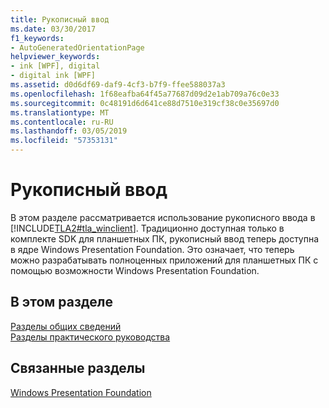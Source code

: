 ```yaml
---
title: Рукописный ввод
ms.date: 03/30/2017
f1_keywords:
- AutoGeneratedOrientationPage
helpviewer_keywords:
- ink [WPF], digital
- digital ink [WPF]
ms.assetid: d0d6df69-daf9-4cf3-b7f9-ffee588037a3
ms.openlocfilehash: 1f68eafba64f45a77687d09d2e1ab709a76c0e33
ms.sourcegitcommit: 0c48191d6d641ce88d7510e319cf38c0e35697d0
ms.translationtype: MT
ms.contentlocale: ru-RU
ms.lasthandoff: 03/05/2019
ms.locfileid: "57353131"
---
```

# <a name="digital-ink"></a>Рукописный ввод
В этом разделе рассматривается использование рукописного ввода в [!INCLUDE[TLA2#tla_winclient](../../../../includes/tla2sharptla-winclient-md.md)]. Традиционно доступная только в комплекте SDK для планшетных ПК, рукописный ввод теперь доступна в ядре Windows Presentation Foundation. Это означает, что теперь можно разрабатывать полноценных приложений для планшетных ПК с помощью возможности Windows Presentation Foundation.  
  
## <a name="in-this-section"></a>В этом разделе  
 [Разделы общих сведений](digital-ink-overviews.md)  
  [Разделы практического руководства](digital-ink-how-to-topics.md)  
  
## <a name="related-sections"></a>Связанные разделы  
 [Windows Presentation Foundation](../index.md)
